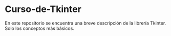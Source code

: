 # Curso-de-Tkinter
En este repositorio se encuentra una breve descripción de la librería Tkinter. Solo los conceptos más básicos. 
